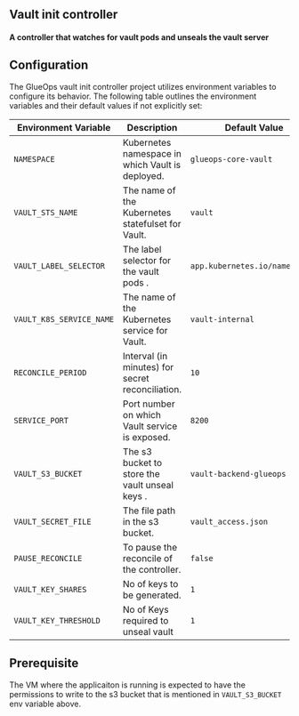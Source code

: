 ## Vault init controller

#### A controller that watches for vault pods and unseals the vault server 

## Configuration

The GlueOps vault init controller project utilizes environment variables to configure its behavior. The following table outlines the environment variables and their default values if not explicitly set:

| Environment Variable       | Description                                       | Default Value                 |
|--------------------------- |---------------------------------------------------|-------------------------------|
| `NAMESPACE`                | Kubernetes namespace in which Vault is deployed.  | `glueops-core-vault`          |
| `VAULT_STS_NAME        `   | The name of the Kubernetes statefulset for Vault. | `vault`                       |
| `VAULT_LABEL_SELECTOR  `   | The label selector for the vault pods .           | `app.kubernetes.io/name=vault`|
| `VAULT_K8S_SERVICE_NAME`   | The name of the Kubernetes service for Vault.     | `vault-internal`              |
| `RECONCILE_PERIOD`         | Interval (in minutes) for secret reconciliation.  | `10`                          |
| `SERVICE_PORT`             | Port number on which Vault service is exposed.    | `8200`                        |
| `VAULT_S3_BUCKET`          | The s3 bucket to store the vault unseal keys .    | `vault-backend-glueops`       |
| `VAULT_SECRET_FILE`        | The file path in the s3 bucket.                   | `vault_access.json`           |
| `PAUSE_RECONCILE  `        | To pause the reconcile of the controller.         | `false`                       |
| `VAULT_KEY_SHARES  `       | No of keys to be generated.                       | `1`                           |  
| `VAULT_KEY_THRESHOLD  `    | No of Keys required to unseal vault               | `1`                           |    

## Prerequisite

The VM where the applicaiton is running is expected to have the permissions to write to the s3 bucket that is mentioned in `VAULT_S3_BUCKET` env variable above.
